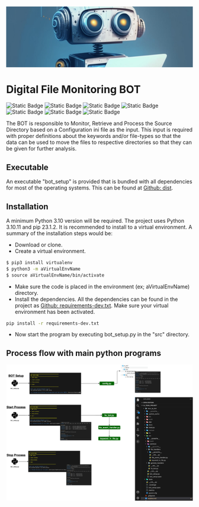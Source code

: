 ![](images/fw_bot_bck.jpeg)

# Digital File Monitoring BOT

![Static Badge](https://img.shields.io/badge/python-%3E%3Dv3.10-blue)
![Static Badge](https://img.shields.io/badge/dist-download-pink)
![Static Badge](https://img.shields.io/badge/release-v1.0.0-purple)
![Static Badge](https://img.shields.io/badge/docs-sphinx-purple)
![Static Badge](https://img.shields.io/badge/htmlcov-coverage-yellow)
![Static Badge](https://img.shields.io/badge/test_case-pytest-yellow)
![Static Badge](https://img.shields.io/badge/metrics-radon-yellow)

The BOT is responsible to Monitor, Retrieve and Process the Source Directory based on a Configuration ini file as the input.
This input is required with proper definitions about the keywords and/or file-types so that the data can be used to move the files to respective directories so that they can be given for further analysis.

## Executable

An executable "bot_setup" is provided that is bundled with all dependencies for most of the operating systems. This can be found at <a href="dist" target="_blank">Github: dist</a>.

## Installation

A minimum Python 3.10 version will be required. The project uses Python 3.10.11 and pip 23.1.2. It is recommended to install to a virtual environment. A summary of the installation steps would be:

- Download or clone.
- Create a virtual environment.

```bash
$ pip3 install virtualenv
$ python3 -m aVirtualEnvName
$ source aVirtualEnvName/bin/activate
```

- Make sure the code is placed in the environment (ex; aVirtualEnvName) directory.
- Install the dependencies. All the dependencies can be found in the project as <a href="requirements-dev.txt">Github: requirements-dev.txt</a>. Make sure your virtual environment has been activated.

```bash
pip install -r requirements-dev.txt
```

- Now start the program by executing bot_setup.py in the "src" directory.

## Process flow with main python programs

![](images/process_flow.png)
